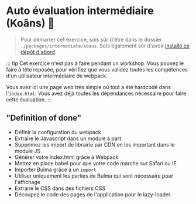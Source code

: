 # Auto évaluation intermédiaire (Koâns) :pushpin:

> Pour démarrer cet exercice, sois sûr d'être dans le dossier `./packages/intermediate/koans`.
> Sois également sûr d'avoir [installé ce dépôt d'abord](../README.md#install)

::: tip
Cet exercice n'est pas à faire pendant un workshop.
Vous pouvez le faire à tête reposée, pour vérifiez que vous validez toutes les compétences d'un utilisateur intermédiaire de webpack.

Vous avez ici une page web très simple où tout a été hardcodé dans l'`index.html`.
Vous avez déjà toutes les dépendances nécessaire pour faire cette évaluation.
:::

## "Definition of done"

- Définir la configuration du webpack
- Extraire le Javascript dans un module à part
- Supprimez les import de librairie par CDN en les important dans le module JS
- Générer votre index.html grâce à Webpack
- Mettez en place babel pour que votre code marche sur Safari ou IE
- Importer Bulma grâce à un `import`
- Utiliser uniquement les parties de Bulma qui sont nécessaire pour l'affichage
- Extraire le CSS dans des fichiers CSS
- Découpez le code des pages de l'application pour le lazy-loader.
